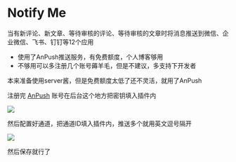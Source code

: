 # Notify Me

当有新评论、新文章、等待审核的评论、等待审核的文章时将消息推送到微信、企业微信、飞书、钉钉等12个应用

 - 使用了AnPush推送服务，有免费额度，个人博客够用
 - 不够用可以多注册几个账号薅羊毛，但是不建议，多支持下开发者

本来准备使用server酱，但是免费额度太低了还不灵活，就用了AnPush

注册完 [AnPush](https://anpush.com/welcome) 账号在后台这个地方把密钥填入插件内

![](https://s2.loli.net/2024/01/03/el8rIbotU9Ef7aQ.png)

然后配置好通道，把通道ID填入插件内，推送多个就用英文逗号隔开

![](https://s2.loli.net/2024/01/03/cV34nAKt8oxUTEh.png)

然后保存就行了